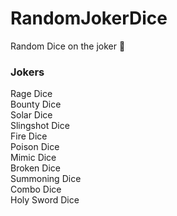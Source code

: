 # RandomJokerDice
Random Dice on the joker 🫢  

### Jokers
Rage Dice  
Bounty Dice  
Solar Dice  
Slingshot Dice  
Fire Dice  
Poison Dice  
Mimic Dice  
Broken Dice  
Summoning Dice  
Combo Dice  
Holy Sword Dice  
